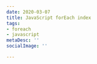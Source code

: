 ```yaml
---
date: 2020-03-07
title: JavaScript forEach index
tags:
- foreach
- javascript
metaDesc: ''
socialImage: ''

---
```

